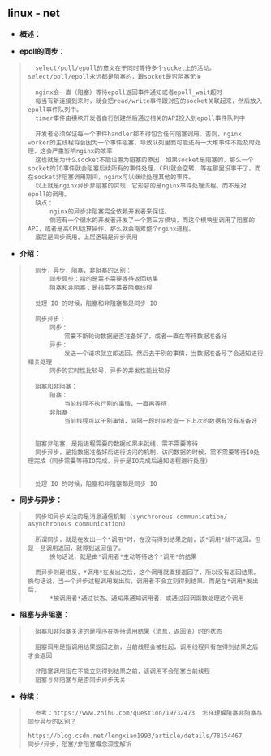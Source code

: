 ## linux - net
- **概述：**
>
>
>

- **epoll的同步：**
>       select/poll/epoll的意义在于同时等待多个socket上的活动。select/poll/epoll永远都是阻塞的，跟socket是否阻塞无关
>
>       nginx会一直（阻塞）等待epoll返回事件通知或者epoll_wait超时
>       每当有新连接到来时，就会把read/write事件跟对应的socket关联起来，然后放入epoll事件队列中。
>       timer事件由模块开发者自行创建然后通过相关的API投入到epoll事件队列中
>
>       开发者必须保证每一个事件handler都不得包含任何阻塞调用。否则，nginx worker的主线程将会因为一个事件阻塞，导致队列里面可能还有一大堆事件不能及时处理，这会严重影响nginx的效率
>       这也就是为什么socket不能设置为阻塞的原因，如果socket是阻塞的，那么一个socket的IO事件就会阻塞后续所有的事件处理，CPU就会空转，等在那里没事干了。而在socket非阻塞调用期间，nginx可以继续处理其他的事件。
>       以上就是nginx异步非阻塞的实现，它形容的是nginx事件处理流程，而不是对epoll的调用。
>       缺点：
>           nginx的异步非阻塞完全依赖开发者来保证。
>           倘若有一个很水的开发者开发了一个第三方模块，而这个模块里调用了阻塞的API，或者是高CPU运算操作，那么就会拖累整个nginx进程。
>       底层是同步调用，上层逻辑是异步调用
>
>

- **介绍：**
>       同步，异步，阻塞，非阻塞的区别：
>           同步异步：指的是需不需要等待返回结果
>           阻塞和非阻塞：是指需不需要阻塞线程
>
>       处理 IO 的时候，阻塞和非阻塞都是同步 IO
>
>       同步异步：
>           同步：
>               需要不断轮询数据是否准备好了，或者一直在等待数据准备好
>           异步：
>               发送一个请求就立即返回，然后去干别的事情，当数据准备号了会通知进行相关处理
>           同步的实时性比较号，异步的并发性能比较好
>
>       阻塞和非阻塞：
>           阻塞：
>               当前线程不执行别的事情，一直再等待
>           非阻塞：
>               当前线程可以干别事情，间隔一段时间检查一下上次的数据有没有准备好
>
>
>       阻塞非阻塞，是指进程需要的数据如果未就绪，需不需要等待
>       同步异步，是指数据准备好后进行访问的机制，访问数据的时候，需不需要等待IO处理完成（同步需要等待IO完成，异步是IO完成后通知进程进行处理）
>
>
>       处理 IO 的时候，阻塞和非阻塞都是同步 IO
>
>
>

- **同步与异步：**
>       同步和异步关注的是消息通信机制 (synchronous communication/ asynchronous communication)
>
>       所谓同步，就是在发出一个*调用*时，在没有得到结果之前，该*调用*就不返回。但是一旦调用返回，就得到返回值了。
>           换句话说，就是由*调用者*主动等待这个*调用*的结果
>
>       而异步则是相反，*调用*在发出之后，这个调用就直接返回了，所以没有返回结果。换句话说，当一个异步过程调用发出后，调用者不会立刻得到结果。而是在*调用*发出后，
>           *被调用者*通过状态、通知来通知调用者，或通过回调函数处理这个调用
>

- **阻塞与非阻塞：**
>       阻塞和非阻塞关注的是程序在等待调用结果（消息，返回值）时的状态
>
>       阻塞调用是指调用结果返回之前，当前线程会被挂起，调用线程只有在得到结果之后才会返回
>
>       非阻塞调用指在不能立刻得到结果之前，该调用不会阻塞当前线程
>       阻塞与非阻塞与是否同步异步无关
>
>
>
>
>

- **待续：**
>       参考：https://www.zhihu.com/question/19732473  怎样理解阻塞非阻塞与同步异步的区别？
>           https://blog.csdn.net/lengxiao1993/article/details/78154467     同步/异步，阻塞/非阻塞概念深度解析
>
>
>
>
>
>
>
>
>
>
>
>
>
>
>
>
>
>
>
>
